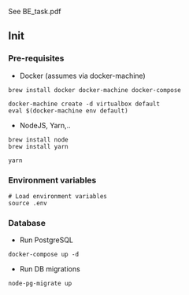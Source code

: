 See BE_task.pdf

## Init 

### Pre-requisites

* Docker (assumes via docker-machine)
```
brew install docker docker-machine docker-compose

docker-machine create -d virtualbox default
eval $(docker-machine env default)
```
* NodeJS, Yarn,.. 

```
brew install node
brew install yarn

yarn
```

### Environment variables

```
# Load environment variables
source .env
```

### Database

* Run PostgreSQL
```
docker-compose up -d
``` 

* Run DB migrations

```
node-pg-migrate up
```